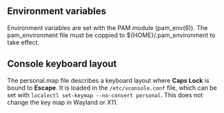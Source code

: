 Environment variables
---------------------
Environment variables are set with the PAM module (pam_env(8)).
The pam_environment file must be coppied to ${HOME}/.pam_environment to take effect.


Console keyboard layout
-----------------------
The personal.map file describes a keyboard layout where **Caps Lock** is bound to **Escape**.
It is loaded in the `/etc/vconsole.conf` file, which can be set with `localectl set-keymap --no-convert personal`.
This does not change the key map in Wayland or X11.
